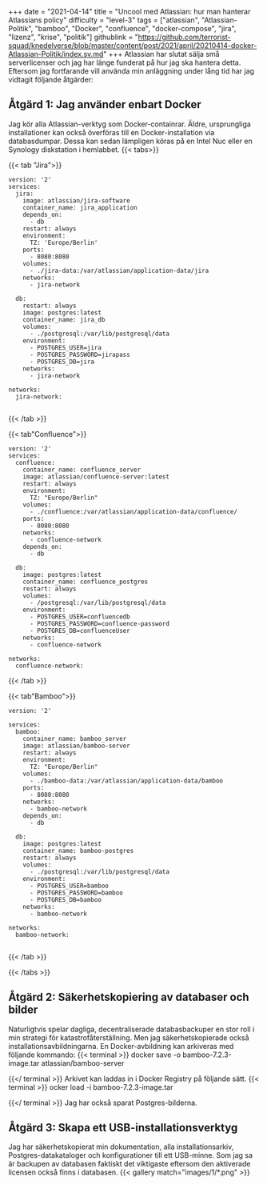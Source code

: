 +++
date = "2021-04-14"
title = "Uncool med Atlassian: hur man hanterar Atlassians policy"
difficulty = "level-3"
tags = ["atlassian", "Atlassian-Politik", "bamboo", "Docker", "confluence", "docker-compose", "jira", "lizenz", "krise", "politik"]
githublink = "https://github.com/terrorist-squad/knedelverse/blob/master/content/post/2021/april/20210414-docker-Atlassian-Politik/index.sv.md"
+++
Atlassian har slutat sälja små serverlicenser och jag har länge funderat på hur jag ska hantera detta. Eftersom jag fortfarande vill använda min anläggning under lång tid har jag vidtagit följande åtgärder:
## Åtgärd 1: Jag använder enbart Docker
Jag kör alla Atlassian-verktyg som Docker-containrar. Äldre, ursprungliga installationer kan också överföras till en Docker-installation via databasdumpar. Dessa kan sedan lämpligen köras på en Intel Nuc eller en Synology diskstation i hemlabbet.
{{< tabs>}}


{{< tab "Jira">}}


```
version: '2'
services:
  jira:
    image: atlassian/jira-software
    container_name: jira_application
    depends_on:
      - db
    restart: always
    environment:
      TZ: 'Europe/Berlin'
    ports:
      - 8080:8080
    volumes:
      - ./jira-data:/var/atlassian/application-data/jira
    networks:
      - jira-network
      
  db:
    restart: always
    image: postgres:latest
    container_name: jira_db
    volumes:
      - ./postgresql:/var/lib/postgresql/data
    environment:
      - POSTGRES_USER=jira
      - POSTGRES_PASSWORD=jirapass
      - POSTGRES_DB=jira
    networks:
      - jira-network

networks:
  jira-network:


```

{{< /tab >}}


{{< tab"Confluence">}}


```
version: '2'
services:
  confluence:
    container_name: confluence_server
    image: atlassian/confluence-server:latest
    restart: always
    environment:
      TZ: "Europe/Berlin"
    volumes:
      - ./confluence:/var/atlassian/application-data/confluence/
    ports:
      - 8080:8080
    networks:
      - confluence-network
    depends_on:
      - db

  db:
    image: postgres:latest
    container_name: confluence_postgres
    restart: always
    volumes:
      - /postgresql:/var/lib/postgresql/data
    environment:
      - POSTGRES_USER=confluencedb
      - POSTGRES_PASSWORD=confluence-password
      - POSTGRES_DB=confluenceUser
    networks:
      - confluence-network

networks:
  confluence-network:

```

{{< /tab >}}


{{< tab"Bamboo">}}


```
version: '2'

services:
  bamboo:
    container_name: bamboo_server
    image: atlassian/bamboo-server
    restart: always
    environment:
      TZ: "Europe/Berlin"
    volumes:
      - ./bamboo-data:/var/atlassian/application-data/bamboo
    ports:
      - 8080:8080
    networks:
      - bamboo-network
    depends_on:
      - db

  db:
    image: postgres:latest
    container_name: bamboo-postgres
    restart: always
    volumes:
      - ./postgresql:/var/lib/postgresql/data
    environment:
      - POSTGRES_USER=bamboo
      - POSTGRES_PASSWORD=bamboo
      - POSTGRES_DB=bamboo
    networks:
      - bamboo-network

networks:
  bamboo-network:


```

{{< /tab >}}


{{< /tabs >}}


## Åtgärd 2: Säkerhetskopiering av databaser och bilder
Naturligtvis spelar dagliga, decentraliserade databasbackuper en stor roll i min strategi för katastrofåterställning. Men jag säkerhetskopierade också installationsavbildningarna. En Docker-avbildning kan arkiveras med följande kommando:
{{< terminal >}}
docker save -o bamboo-7.2.3-image.tar atlassian/bamboo-server

{{</ terminal >}}
Arkivet kan laddas in i Docker Registry på följande sätt.
{{< terminal >}}
ocker load -i bamboo-7.2.3-image.tar

{{</ terminal >}}
Jag har också sparat Postgres-bilderna.
## Åtgärd 3: Skapa ett USB-installationsverktyg
Jag har säkerhetskopierat min dokumentation, alla installationsarkiv, Postgres-datakataloger och konfigurationer till ett USB-minne. Som jag sa är backupen av databasen faktiskt det viktigaste eftersom den aktiverade licensen också finns i databasen.
{{< gallery match="images/1/*.png" >}}
